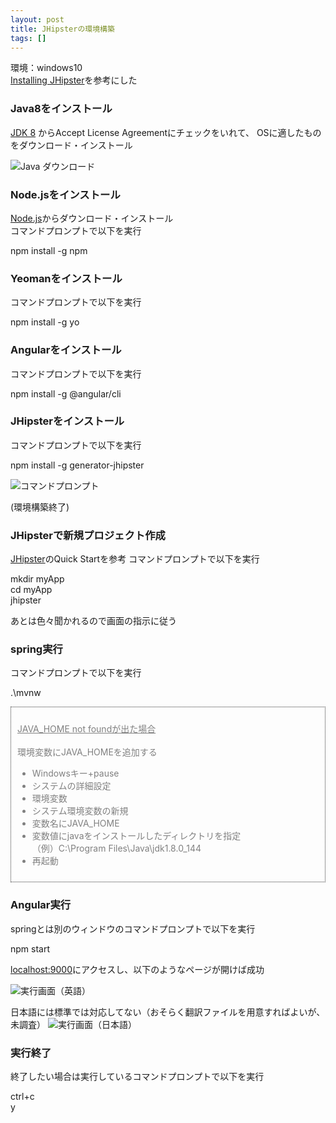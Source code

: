 ```yaml
---
layout: post
title: JHipsterの環境構築
tags: []
---
```


環境：windows10<br>
<a href="http://www.jhipster.tech/installation/">Installing JHipster</a>を参考にした
### Java8をインストール
<a href="http://www.oracle.com/technetwork/java/javase/downloads/jdk8-downloads-2133151.html">JDK 8</a>
からAccept License Agreementにチェックをいれて、
OSに適したものをダウンロード・インストール

![Java ダウンロード]({{site.baseurl}}/images/JavaDownload.png)


### Node.jsをインストール
<a href="https://nodejs.org/en/">Node.js</a>からダウンロード・インストール<br>
コマンドプロンプトで以下を実行
<p>
npm install -g npm
</p>

### Yeomanをインストール
コマンドプロンプトで以下を実行
<p>
npm install -g yo
</p>


### Angularをインストール
コマンドプロンプトで以下を実行
<p>
npm install -g @angular/cli
</p>


### JHipsterをインストール
コマンドプロンプトで以下を実行
<p>
npm install -g generator-jhipster
</p>


![コマンドプロンプト]({{site.baseurl}}/images/JHipsterInstall.png)

(環境構築終了)
### JHipsterで新規プロジェクト作成
<a href="http://www.jhipster.tech/">JHipster</a>のQuick Startを参考
コマンドプロンプトで以下を実行
<p>
mkdir myApp<br>
cd myApp<br>
jhipster
</p>
あとは色々聞かれるので画面の指示に従う

### spring実行
コマンドプロンプトで以下を実行
<p>
.\mvnw
</p>

<div style="padding: 10px; margin-bottom: 10px; border: 1px dotted #333333;">
<p>
	<font color="grey">
		<u>JAVA_HOME not foundが出た場合</u><br><br>
		環境変数にJAVA_HOMEを追加する
		<ul>
		<li>Windowsキー+pause</li>
		<li>システムの詳細設定</li>
		<li>環境変数</li>
		<li>システム環境変数の新規</li>
		<li>変数名にJAVA_HOME</li>
		<li>変数値にjavaをインストールしたディレクトリを指定
			<br>（例）C:\Program Files\Java\jdk1.8.0_144</li>
		<li>再起動</li>
		</ul>
		</font>
</p>
</div>


### Angular実行
springとは別のウィンドウのコマンドプロンプトで以下を実行
<p>
 npm start
</p>

<a href="http://localhost:9000">localhost:9000</a>にアクセスし、以下のようなページが開けば成功


![実行画面（英語）]({{site.baseurl}}/images/JHipsterStartpage.png)

日本語には標準では対応してない（おそらく翻訳ファイルを用意すればよいが、未調査）
![実行画面（日本語）]({{site.baseurl}}/images/JHipsterStartpageJP.png)

### 実行終了
終了したい場合は実行しているコマンドプロンプトで以下を実行
<p>
ctrl+c<br>
y
</p>

